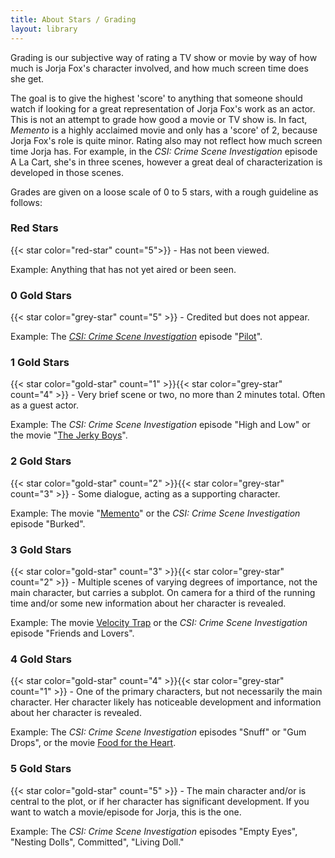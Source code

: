 ```yaml
---
title: About Stars / Grading
layout: library
---
```


Grading is our subjective way of rating a TV show or movie by way of how much is Jorja Fox's character involved, and how much screen time does she get.

The goal is to give the highest 'score' to anything that someone should watch if looking for a great representation of Jorja Fox's work as an actor. This is not an attempt to grade how good a movie or TV show is. In fact, _Memento_ is a highly acclaimed movie and only has a 'score' of 2, because Jorja Fox's role is quite minor. Rating also may not reflect how much screen time Jorja has. For example, in the _CSI: Crime Scene Investigation_ episode A La Cart, she's in three scenes, however a great deal of characterization is developed in those scenes.

Grades are given on a loose scale of 0 to 5 stars, with a rough guideline as follows:

### Red Stars

{{< star color="red-star" count="5">}} - Has not been viewed.

Example: Anything that has not yet aired or been seen.

### 0 Gold Stars

{{< star color="grey-star" count="5" >}} - Credited but does not appear.

Example: The _[CSI: Crime Scene Investigation](/library/actor/csi/)_ episode "[Pilot](/library/recaps/csi/pilot/)".

### 1 Gold Stars

{{< star color="gold-star" count="1" >}}{{< star color="grey-star" count="4" >}} - Very brief scene or two, no more than 2 minutes total. Often as a guest actor.

Example: The _CSI: Crime Scene Investigation_ episode "High and Low" or the movie "[The Jerky Boys](/library/actor/jerky-boys)".

### 2 Gold Stars

{{< star color="gold-star" count="2" >}}{{< star color="grey-star" count="3" >}} - Some dialogue, acting as a supporting character.

Example: The movie "[Memento](/library/actor/memento/)" or the _CSI: Crime Scene Investigation_ episode "Burked".

### 3 Gold Stars

{{< star color="gold-star" count="3" >}}{{< star color="grey-star" count="2" >}} - Multiple scenes of varying degrees of importance, not the main character, but carries a subplot. On camera for a third of the running time and/or some new information about her character is revealed.

Example: The movie [Velocity Trap](/library/actor/velocity-trap/) or the _CSI: Crime Scene Investigation_ episode "Friends and Lovers".

### 4 Gold Stars

{{< star color="gold-star" count="4" >}}{{< star color="grey-star" count="1" >}} - One of the primary characters, but not necessarily the main character. Her character likely has noticeable development and information about her character is revealed.

Example: The _CSI: Crime Scene Investigation_ episodes "Snuff" or "Gum Drops", or the movie [Food for the Heart](/library/actor/food-for-the-heart/).

### 5 Gold Stars

{{< star color="gold-star" count="5" >}} - The main character and/or is central to the plot, or if her character has significant development. If you want to watch a movie/episode for Jorja, this is the one.

Example: The _CSI: Crime Scene Investigation_ episodes "Empty Eyes", "Nesting Dolls", Committed", "Living Doll."
